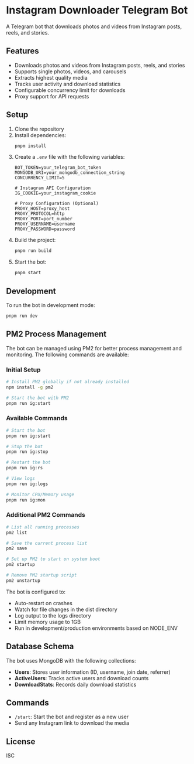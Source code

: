 # Instagram Downloader Telegram Bot

A Telegram bot that downloads photos and videos from Instagram posts, reels, and stories.

## Features

- Downloads photos and videos from Instagram posts, reels, and stories
- Supports single photos, videos, and carousels
- Extracts highest quality media
- Tracks user activity and download statistics
- Configurable concurrency limit for downloads
- Proxy support for API requests

## Setup

1. Clone the repository
2. Install dependencies:
   ```bash
   pnpm install
   ```
3. Create a `.env` file with the following variables:
   ```
   BOT_TOKEN=your_telegram_bot_token
   MONGODB_URI=your_mongodb_connection_string
   CONCURRENCY_LIMIT=5
   
   # Instagram API Configuration
   IG_COOKIE=your_instagram_cookie
   
   # Proxy Configuration (Optional)
   PROXY_HOST=proxy_host
   PROXY_PROTOCOL=http
   PROXY_PORT=port_number
   PROXY_USERNAME=username
   PROXY_PASSWORD=password
   ```
4. Build the project:
   ```bash
   pnpm run build
   ```
5. Start the bot:
   ```bash
   pnpm start
   ```

## Development

To run the bot in development mode:

```bash
pnpm run dev
```

## PM2 Process Management

The bot can be managed using PM2 for better process management and monitoring. The following commands are available:

### Initial Setup
```bash
# Install PM2 globally if not already installed
npm install -g pm2

# Start the bot with PM2
pnpm run ig:start
```

### Available Commands

```bash
# Start the bot
pnpm run ig:start

# Stop the bot
pnpm run ig:stop

# Restart the bot
pnpm run ig:rs

# View logs
pnpm run ig:logs

# Monitor CPU/Memory usage
pnpm run ig:mon
```

### Additional PM2 Commands
```bash
# List all running processes
pm2 list

# Save the current process list
pm2 save

# Set up PM2 to start on system boot
pm2 startup

# Remove PM2 startup script
pm2 unstartup
```

The bot is configured to:
- Auto-restart on crashes
- Watch for file changes in the dist directory
- Log output to the logs directory
- Limit memory usage to 1GB
- Run in development/production environments based on NODE_ENV

## Database Schema

The bot uses MongoDB with the following collections:

- **Users**: Stores user information (ID, username, join date, referrer)
- **ActiveUsers**: Tracks active users and download counts
- **DownloadStats**: Records daily download statistics

## Commands

- `/start`: Start the bot and register as a new user
- Send any Instagram link to download the media

## License

ISC